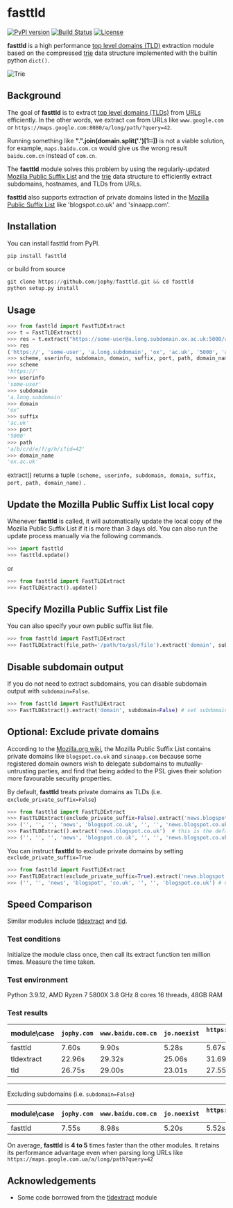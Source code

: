 # fasttld

[![PyPI version](https://badge.fury.io/py/fasttld.svg)](https://badge.fury.io/py/fasttld)
[![Build Status](https://api.travis-ci.org/jophy/fasttld.svg?branch=master)](https://travis-ci.org/jophy/fasttld)
[![License](https://img.shields.io/badge/license-MIT-brightgreen)](LICENSE)

**fasttld** is a high performance [top level domains (TLD)](https://en.wikipedia.org/wiki/Top-level_domain) extraction module based on the compressed [trie](https://en.wikipedia.org/wiki/Trie) data structure
implemented with the builtin python `dict()`.

![Trie](https://upload.wikimedia.org/wikipedia/commons/b/be/Trie_example.svg)

## Background

The goal of **fasttld** is to extract [top level domains (TLDs)](https://en.wikipedia.org/wiki/Top-level_domain) from [URLs](https://en.wikipedia.org/wiki/URL) efficiently. In the other words, we extract `com` from URLs like `www.google.com` or `https://maps.google.com:8080/a/long/path/?query=42`.

Running something like **".".join(domain.split('.')[1::])** is not a viable solution, for example, `maps.baidu.com.cn`
would give us the wrong result `baidu.com.cn` instead of `com.cn`.

The **fasttld** module solves this problem by using the regularly-updated [Mozilla Public Suffix List](http://www.publicsuffix.org) and the [trie](https://en.wikipedia.org/wiki/Trie) data structure to efficiently extract subdomains, hostnames, and TLDs from URLs.

**fasttld** also supports extraction of private domains listed in the [Mozilla Public Suffix List](http://www.publicsuffix.org) like 'blogspot.co.uk' and 'sinaapp.com'.

## Installation

You can install fasttld from PyPI.

```python
pip install fasttld
```

or build from source

```python
git clone https://github.com/jophy/fasttld.git && cd fasttld
python setup.py install
```

## Usage

```python
>>> from fasttld import FastTLDExtract
>>> t = FastTLDExtract()
>>> res = t.extract("https://some-user@a.long.subdomain.ox.ac.uk:5000/a/b/c/d/e/f/g/h/i?id=42")
>>> res
('https://', 'some-user', 'a.long.subdomain', 'ox', 'ac.uk', '5000', 'a/b/c/d/e/f/g/h/i?id=42', 'ox.ac.uk')
>>> scheme, userinfo, subdomain, domain, suffix, port, path, domain_name = res
>>> scheme
'https://'
>>> userinfo
'some-user'
>>> subdomain
'a.long.subdomain'
>>> domain
'ox'
>>> suffix
'ac.uk'
>>> port
'5000'
>>> path
'a/b/c/d/e/f/g/h/i?id=42'
>>> domain_name
'ox.ac.uk'
```

extract() returns a tuple `(scheme, userinfo, subdomain, domain, suffix, port, path, domain_name)` .

## Update the Mozilla Public Suffix List local copy

Whenever **fasttld** is called, it will automatically update the local copy of the Mozilla Public Suffix List if it is more than 3 days old.
You can also run the update process manually via the following commands.

```python
>>> import fasttld
>>> fasttld.update()
```

or

```python
>>> from fasttld import FastTLDExtract
>>> FastTLDExtract().update()
```

## Specify Mozilla Public Suffix List file

You can also specify your own public suffix list file.

```python
>>> from fasttld import FastTLDExtract
>>> FastTLDExtract(file_path='/path/to/psl/file').extract('domain', subdomain=False)
```

## Disable subdomain output

If you do not need to extract subdomains, you can disable subdomain output with `subdomain=False`.

```python
>>> from fasttld import FastTLDExtract
>>> FastTLDExtract().extract('domain', subdomain=False) # set subdomain=False
```

## Optional: Exclude private domains

According to the [Mozilla.org wiki](https://wiki.mozilla.org/Public_Suffix_List/Uses), the Mozilla Public Suffix List contains private domains like `blogspot.co.uk` and `sinaapp.com` because some registered domain owners wish to delegate subdomains to mutually-untrusting parties, and find that being added to the PSL gives their solution more favourable security properties.

By default, **fasttld** treats private domains as TLDs (i.e. `exclude_private_suffix=False`)

```python
>>> from fasttld import FastTLDExtract
>>> FastTLDExtract(exclude_private_suffix=False).extract('news.blogspot.co.uk')
>>> ('', '', '', 'news', 'blogspot.co.uk', '', '', 'news.blogspot.co.uk') # blogspot.co.uk is treated as a TLD
>>> FastTLDExtract().extract('news.blogspot.co.uk')  # this is the default behaviour
>>> ('', '', '', 'news', 'blogspot.co.uk', '', '', 'news.blogspot.co.uk') # same output as above
```

You can instruct **fasttld** to exclude private domains by setting `exclude_private_suffix=True`

```python
>>> from fasttld import FastTLDExtract
>>> FastTLDExtract(exclude_private_suffix=True).extract('news.blogspot.co.uk') # set exclude_private_suffix=True
>>> ('', '', 'news', 'blogspot', 'co.uk', '', '', 'blogspot.co.uk') # notice that co.uk is now recognised as the TLD instead of blogspot.co.uk
```

## Speed Comparison

Similar modules include [tldextract](https://github.com/john-kurkowski/tldextract) and [tld](https://github.com/barseghyanartur/tld).

### Test conditions

Initialize the module class once, then call its extract function ten million times. Measure the time taken.

### Test environment

Python 3.9.12, AMD Ryzen 7 5800X 3.8 GHz 8 cores 16 threads, 48GB RAM

### Test results

| **module\case** | `jophy.com` | `www.baidu.com.cn` | `jo.noexist` | `https://maps.google.com.ua/a/long/path?query=42` | `1.1.1.1` | `https://192.168.55.1` |
|-----------------|---------------|----------------------|----------------|-----------------------------------------------------|-------------|--------------------------|
| fasttld         | 7.60s         | 9.90s                | 5.28s          | 5.67s                                               | 5.06s       | 5.30s                    |
| tldextract      | 22.96s        | 29.32s               | 25.06s         | 31.69s                                              | 33.89s      | 35.15s                   |
| tld             | 26.75s        | 29.00s               | 23.01s         | 27.55s                                              | 22.79s      | 22.55s                   |

---

Excluding subdomains (i.e. `subdomain=False`)

| **module\case** | `jophy.com` | `www.baidu.com.cn` | `jo.noexist` | `https://maps.google.com.ua/a/long/path?query=42` | `1.1.1.1` | `https://192.168.55.1`
|-----------------|---------------|----------------------|----------------|-----------------------------------------------------|-------------|--------------------------|
| fasttld         | 7.55s         | 8.98s                | 5.20s          | 5.52s                                               | 5.13s       | 5.25s                    |

On average, **fasttld** is **4 to 5** times faster than the other modules. It retains its performance advantage even when parsing long URLs like `https://maps.google.com.ua/a/long/path?query=42`

## Acknowledgements

- Some code borrowed from the [tldextract](https://github.com/john-kurkowski/tldextract) module
